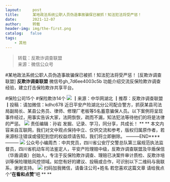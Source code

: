 ```yaml
---
layout:     post
title:      某地政法系统公职人员伪造事故骗保已被抓！知法犯法将受严惩！
date:       2021-12-07
author:     转载
header-img: img/the-first.png
catalog:   false
tags:
    - 其他
---
```


<blockquote><p>转载：反欺诈调查联盟<br>
来源：微信公众号</p></blockquote>

#某地政法系统公职人员伪造事故骗保已被抓！知法犯法将受严惩！
[反欺诈调查联盟]
**反欺诈调查联盟**
微信号gh_7d6ee4003c5b
功能介绍交流反保险欺诈调查经验，建立打击保险欺诈共享平台。

#保险公司15个
#保险欺诈14个
![]({{site.baseurl}}/postimg/L6usUGPiatBRgydyhPaib6snvwiaXbNIsyhQR94icV9XAYzfH1ibls8BGIhJgYAiaicA9LVQgAkKCWvibTXQJ82nF20xwg.jpeg)
┃来源：中华网湖北
┃推荐：反欺诈调查联盟
┃投稿：请加微信：kdhc678
近日平安产险湖北分公司配合警方，抓获某县司法局副局长、某县公务员、律师、修理厂老板等5名蓄意骗保人员。以下案例将呈现事件经过，用事实告诉大家，法网恢恢，疏而不漏，知法犯法等待他们的将是法律的严惩。
![]({{site.baseurl}}/postimg/L6usUGPiatBRgydyhPaib6snvwiaXbNIsyhkFUFzGEtOMeAnsleFnpq3gLHAVu6uYFpMvaPfCltzPthbMo8Uoh8Pg.jpeg)
责任编辑：孙岩
发掘、记录、学习，同分享，共成长！
**
**
本文内容来自互联网，我们对文中观点保持中立、仅供交流和参考，版权归属原作者，若来源标注错误或侵犯到您的权益烦请告知，我们将立即删除。
———END****———
![]({{site.baseurl}}/postimg/L6usUGPiatBSs5Yxdp5NU9dpdqWanE7Mq7XpTo0mwlia1gia9NNFGTRYKdpVvrK2KgpAPictg52F8U9sicXI1jQ1dzA.jpeg)
公众号小编周杰：中共党员，四川省公安厅交警总队第三届规范执法监督员，四川省机动车司法鉴定人，平安产险理赔中级，反欺诈调查联盟及华盾保信（华盾调查）创始人，专注于反保险欺诈调查、理赔已决案件审计质检、反欺诈培训等保险理赔风控领域。如您有好的建议、投稿或合作，可识别以下二维码与我联系，谢谢支持。
![]({{site.baseurl}}/postimg/L6usUGPiatBS3wrVRuWQYeic3juNbQs2kiaCeq6U3Y7sobzUaIjwichkaPNyMQzDdM5fXhxqgA74BJYGaLDib5TIqKA.jpeg)
扫码加我微信，请备注公司+姓名
若您喜欢这篇文章
请给我点个“**在看和点赞**”吧
**
**
